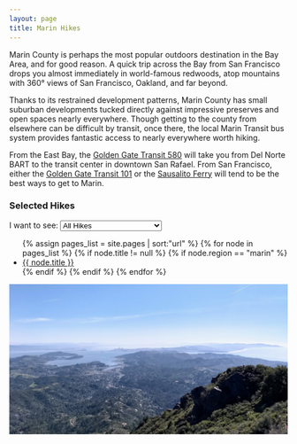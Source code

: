 ```yaml
---
layout: page
title: Marin Hikes
---
```


<p class="message">
  Marin County is perhaps the most popular outdoors destination in the Bay Area, and for good reason. A quick trip across the Bay from San Francisco drops you almost immediately in world-famous redwoods, atop mountains with 360° views of San Francisco, Oakland, and far beyond.
</p>

Thanks to its restrained development patterns, Marin County has small suburban developments tucked directly against impressive preserves and open spaces nearly everywhere. Though getting to the county from elsewhere can be difficult by transit, once there, the local Marin Transit bus system provides fantastic access to nearly everywhere worth hiking.

<p class="message">
  From the East Bay, the <a href="https://www.goldengate.org/bus/route-schedule/del-norte-bart-station-san-rafael-580/">Golden Gate Transit 580</a> will take you from Del Norte BART to the transit center in downtown San Rafael. From San Francisco, either the <a href="https://www.goldengate.org/bus/route-schedule/santa-rosa-san-francisco-101/">Golden Gate Transit 101</a> or the <a href="https://www.goldengate.org/ferry/route-schedule/sausalito-san-francisco/">Sausalito Ferry</a> will tend to be the best ways to get to Marin.
</p>

### Selected Hikes

<div class="difficulty-selector">
  <label for="cars">I want to see:</label>

  <select name="difficulty" id="hike-difficulty" onchange="difficultySelect()">
    <option value="easy">Easy (3-5mi)</option>
    <option value="moderate">Easy and Moderate (3-7mi)</option>
    <option value="hard" selected>All Hikes</option>
  </select>
</div>

<ul>
{% assign pages_list = site.pages | sort:"url" %}
{% for node in pages_list %}
    {% if node.title != null %}
    {% if node.region == "marin" %}
<li class="hike-difficulty-{{ node.difficulty }}"><a href="{{ node.url | absolute_url }}">{{ node.title }}</a></li>
    {% endif %}
    {% endif %}
{% endfor %}
</ul>

<img src="/assets/mt-tam.jpg">
